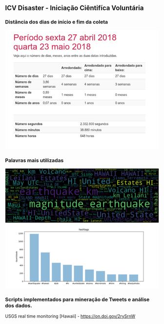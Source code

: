 ## ICV Disaster - Iniciação Ciêntifíca Voluntária
### Distância dos dias de início e fim da coleta
![academico](data_hours.png)
### Palavras mais utilizadas
![academico](wordcloud_hawaii.png)
![academico](hashtags_hawaii.png)
### Scripts implementados para mineração de Tweets e análise dos dados.
                  


USGS real time monitoring [Hawaii] - https://on.doi.gov/2rySrnW
